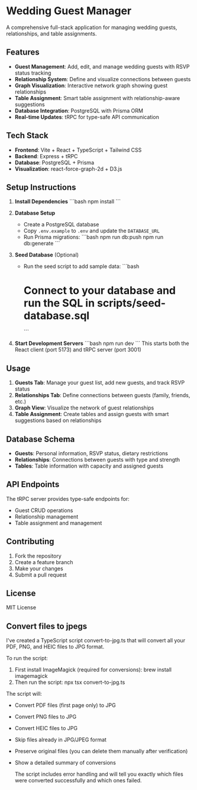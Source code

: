 # Wedding Guest Manager

A comprehensive full-stack application for managing wedding guests, relationships, and table assignments.

## Features

- **Guest Management**: Add, edit, and manage wedding guests with RSVP status tracking
- **Relationship System**: Define and visualize connections between guests
- **Graph Visualization**: Interactive network graph showing guest relationships
- **Table Assignment**: Smart table assignment with relationship-aware suggestions
- **Database Integration**: PostgreSQL with Prisma ORM
- **Real-time Updates**: tRPC for type-safe API communication

## Tech Stack

- **Frontend**: Vite + React + TypeScript + Tailwind CSS
- **Backend**: Express + tRPC
- **Database**: PostgreSQL + Prisma
- **Visualization**: react-force-graph-2d + D3.js

## Setup Instructions

1. **Install Dependencies**
   \`\`\`bash
   npm install
   \`\`\`

2. **Database Setup**
   - Create a PostgreSQL database
   - Copy `.env.example` to `.env` and update the `DATABASE_URL`
   - Run Prisma migrations:
     \`\`\`bash
     npm run db:push
     npm run db:generate
     \`\`\`

3. **Seed Database** (Optional)
   - Run the seed script to add sample data:
     \`\`\`bash

     # Connect to your database and run the SQL in scripts/seed-database.sql

     \`\`\`

4. **Start Development Servers**
   \`\`\`bash
   npm run dev
   \`\`\`
   This starts both the React client (port 5173) and tRPC server (port 3001)

## Usage

1. **Guests Tab**: Manage your guest list, add new guests, and track RSVP status
2. **Relationships Tab**: Define connections between guests (family, friends, etc.)
3. **Graph View**: Visualize the network of guest relationships
4. **Table Assignment**: Create tables and assign guests with smart suggestions based on relationships

## Database Schema

- **Guests**: Personal information, RSVP status, dietary restrictions
- **Relationships**: Connections between guests with type and strength
- **Tables**: Table information with capacity and assigned guests

## API Endpoints

The tRPC server provides type-safe endpoints for:

- Guest CRUD operations
- Relationship management
- Table assignment and management

## Contributing

1. Fork the repository
2. Create a feature branch
3. Make your changes
4. Submit a pull request

## License

MIT License

## Convert files to jpegs

I've created a TypeScript script convert-to-jpg.ts that will convert all your PDF, PNG, and HEIC files to JPG format.

  To run the script:

  1. First install ImageMagick (required for conversions):
  brew install imagemagick
  2. Then run the script:
  npx tsx convert-to-jpg.ts

  The script will:

- Convert PDF files (first page only) to JPG
- Convert PNG files to JPG
- Convert HEIC files to JPG
- Skip files already in JPG/JPEG format
- Preserve original files (you can delete them manually after verification)
- Show a detailed summary of conversions

  The script includes error handling and will tell you exactly which files were converted successfully and which ones failed.
